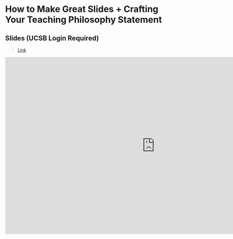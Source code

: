 # How to Make Great Slides + Crafting Your Teaching Philosophy Statement



## Slides (UCSB Login Required)

> [Link](https://docs.google.com/presentation/d/1ukom_yi8klY05nw4bNvl7vwpmLadTi0lsPi8JS_ritY/edit?usp=sharing)

<iframe src="https://docs.google.com/presentation/d/e/2PACX-1vTB7SeV5q4r_rQgRUav2XcHkitO4b50QJu9sJWigrSYhiOwfLXaAZSkXaYvk3WnufhYbfctTNc_hDgZ/pubembed?start=false&loop=false&delayms=3000" frameborder="0" width="960" height="569" allowfullscreen="true" mozallowfullscreen="true" webkitallowfullscreen="true"></iframe>